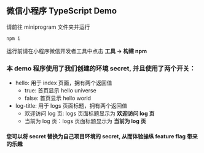 ## 微信小程序 TypeScript Demo

请前往 miniprogram 文件夹并运行
```typescript
npm i
```

运行前请在小程序微信开发者工具中点击 **工具 -> 构建 npm**

### 本 demo 程序使用了我们创建的环境 secret, 并且使用了两个开关：
- hello: 用于 index 页面，拥有两个返回值
  - true: 首页显示 hello universe
  - false: 首页显示 hello world
- log-title: 用于 logs 页面标题，拥有两个返回值
  - 欢迎访问 log 页: logs 页面标题显示为 **欢迎访问 log 页**
  - 当前为 log 页：logs 页面标题显示为 **当前为 log 页**

#### 您可以将 secret 替换为自己项目环境的 secret, 从而体验操纵 feature flag 带来的乐趣